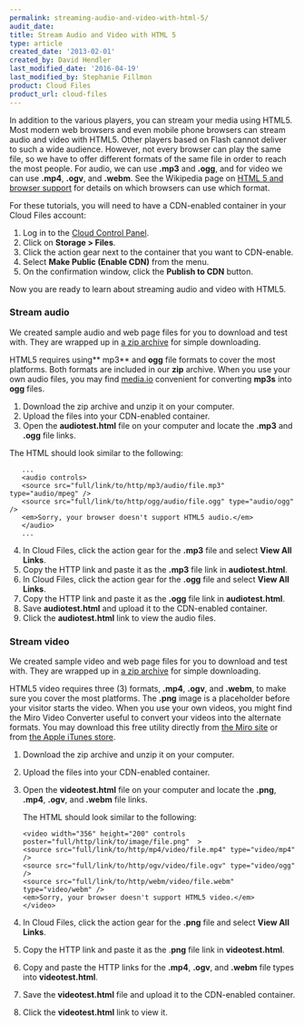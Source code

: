 ```yaml
---
permalink: streaming-audio-and-video-with-html-5/
audit_date:
title: Stream Audio and Video with HTML 5
type: article
created_date: '2013-02-01'
created_by: David Hendler
last_modified_date: '2016-04-19'
last_modified_by: Stephanie Fillmon
product: Cloud Files
product_url: cloud-files
---
```


In addition to the various players, you can stream your media using HTML5. Most modern web browsers and even mobile phone browsers can stream
audio and video with HTML5. Other players based on Flash cannot deliver
to such a wide audience. However, not every browser can play the same
file, so we have to offer different formats of the same file in order to
reach the most people. For audio, we can use **.mp3** and **.ogg**, and for
video we can use **.mp4**, **.ogv**, and **.webm**. See the Wikipedia page on [HTML 5 and browser support](http://en.wikipedia.org/wiki/HTML5_video#Browser_support) for
details on which browsers can use which format.

For these tutorials, you will need to have a CDN-enabled container in
your Cloud Files account:

1. Log in to the [Cloud Control Panel](https://mycloud.rackspace.com).
2. Click on **Storage > Files**.
3. Click the action gear next to the container that you want to CDN-enable.
4. Select **Make Public (Enable CDN)** from the menu.
5. On the confirmation window, click the **Publish to CDN** button.

Now you are ready to learn about streaming audio and video with HTML5.

### Stream audio

We created sample audio and web page files for you to download and test with. They are wrapped up in [a zip archive](http://81310752d5730fb4ef3c-221b4998ec12974102282b6d4a8fafbe.r2.cf1.rackcdn.com/streaming_audio.zip) for simple downloading.

HTML5 requires using** mp3** and **ogg** file formats to cover the most platforms. Both formats are included in our **zip** archive.
When you use your own audio files, you may find
[media.io](http://media.io/) convenient for converting **mp3s**
into **ogg** files.

1. Download the zip archive and unzip it on your computer.
2. Upload the files into your CDN-enabled container.
3. Open the **audiotest.html** file on your computer and locate the **.mp3** and **.ogg** file links.

  The HTML should look similar to the following:

       ...
       <audio controls>
       <source src="full/link/to/http/mp3/audio/file.mp3" type="audio/mpeg" />
       <source src="full/link/to/http/ogg/audio/file.ogg" type="audio/ogg" />
       <em>Sorry, your browser doesn't support HTML5 audio.</em>
       </audio>
       ...

4. In Cloud Files, click the action gear for the **.mp3** file and select **View All Links**.
5. Copy the HTTP link and paste it as the **.mp3** file link in **audiotest.html**.
6. In Cloud Files, click the action gear for the **.ogg** file and select **View All Links**.
7. Copy the HTTP link and paste it as the **.ogg** file link in **audiotest.html**.
8. Save **audiotest.html** and upload it to the CDN-enabled container.
9. Click the **audiotest.html** link to view the audio files.

### Stream video

We created sample video and web page files for you to download and test
with. They are wrapped up in [a zip archive](http://81310752d5730fb4ef3c-221b4998ec12974102282b6d4a8fafbe.r2.cf1.rackcdn.com/streaming_video.zip "zip archive of video files")
for simple downloading.

HTML5 video requires three (3) formats, **.mp4**, **.ogv**, and **.webm**, to make sure you cover the most platforms. The **.png**
image is a placeholder before your visitor starts the video.
When you use your own videos, you might find the Miro Video Converter
useful to convert your videos into the alternate formats. You may
download this free utility directly from [the Miro site](http://www.mirovideoconverter.com/) or from [the Apple iTunes store](https://itunes.apple.com/us/app/miro-video-converter-mvc/id412699210?mt=12).

1. Download the zip archive and unzip it on your computer.
2. Upload the files into your CDN-enabled container.
3. Open the **videotest.html** file on your computer and locate the **.png**, **.mp4**, **.ogv**, and **.webm** file links.

   The HTML should look similar to the following:

       <video width="356" height="200" controls poster="full/http/link/to/image/file.png"  >
       <source src="full/link/to/http/mp4/video/file.mp4" type="video/mp4" />
       <source src="full/link/to/http/ogv/video/file.ogv" type="video/ogg" />
       <source src="full/link/to/http/webm/video/file.webm" type="video/webm" />
       <em>Sorry, your browser doesn't support HTML5 video.</em>
       </video>

4. In Cloud Files, click the action gear for the **.png** file and select **View All Links**.
5. Copy the HTTP link and paste it as the .**png** file link in **videotest.html**.
6. Copy and paste the HTTP links for the **.mp4**, **.ogv**, and **.webm** file types into **videotest.html**.
7. Save the **videotest.html** file and upload it to the CDN-enabled container.
8. Click the **videotest.html** link to view it.
